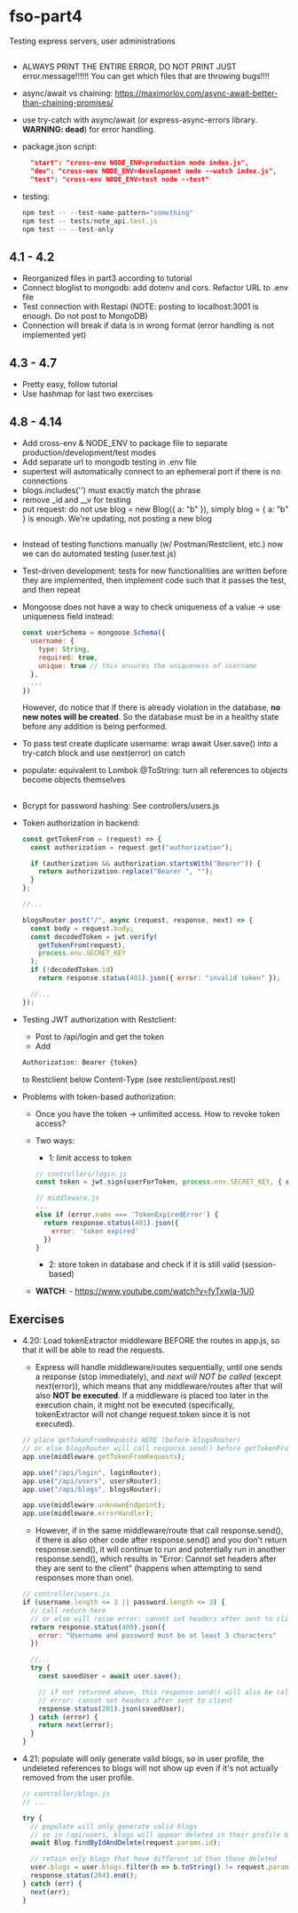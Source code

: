 # fso-part4

Testing express servers, user administrations

##

- ALWAYS PRINT THE ENTIRE ERROR, DO NOT PRINT JUST error.message!!!!!! You can get which files that are throwing bugs!!!!
- async/await vs chaining: <https://maximorlov.com/async-await-better-than-chaining-promises/>
- use try-catch with async/await (or express-async-errors library. **WARNING: dead**) for error handling.
- package.json script:

  ```json
    "start": "cross-env NODE_ENV=production node index.js",
    "dev": "cross-env NODE_ENV=development node --watch index.js",
    "test": "cross-env NODE_ENV=test node --test"
  ```

- testing:

  ```js
  npm test -- --test-name-pattern="something"
  npm test -- tests/note_api.test.js
  npm test -- --test-only
  ```

## 4.1 - 4.2

- Reorganized files in part3 according to tutorial
- Connect bloglist to mongodb: add dotenv and cors. Refactor URL to .env file
- Test connection with Restapi (NOTE: posting to localhost:3001 is enough. Do not post to MongoDB)
- Connection will break if data is in wrong format (error handling is not implemented yet)

## 4.3 - 4.7

- Pretty easy, follow tutorial
- Use hashmap for last two exercises

## 4.8 - 4.14

- Add cross-env & NODE_ENV to package file to separate production/development/test modes
- Add separate url to mongodb testing in .env file
- supertest will automatically connect to an ephemeral port if there is no connections
- blogs.includes('') must exactly match the phrase
- remove _id and __v for testing
- put request: do not use blog = new Blog({ a: "b" }), simply blog = { a: "b" } is enough. We're updating, not posting a new blog

##

- Instead of testing functions manually (w/ Postman/Restclient, etc.) now we can do automated testing (user.test.js)
- Test-driven development: tests for new functionalities are written before they are implemented, then implement code such that it passes the test, and then repeat
- Mongoose does not have a way to check uniqueness of a value $\rightarrow$ use uniqueness field instead:

  ```js
  const userSchema = mongoose.Schema({
    username: {
      type: String,
      required: true,
      unique: true // this ensures the uniqueness of username
    },
    ...
  })
  ```

  However, do notice that if there is already violation in the database, **no new notes will be created**. So the database must be in a healthy state before any addition is being performed.

- To pass test create duplicate username: wrap await User.save() into a try-catch block and use next(error) on catch

- populate: equivalent to Lombok @ToString: turn all references to objects become objects themselves

##

- Bcrypt for password hashing: See controllers/users.js
- Token authorization in backend:

  ```js
  const getTokenFrom = (request) => {
    const authorization = request.get("authorization");

    if (authorization && authorization.startsWith("Bearer")) {
      return authorization.replace("Bearer ", "");
    }
  };

  //...

  blogsRouter.post("/", async (request, response, next) => {
    const body = request.body;
    const decodedToken = jwt.verify(
      getTokenFrom(request),
      process.env.SECRET_KEY
    );
    if (!decodedToken.id)
      return response.status(401).json({ error: "invalid token" });

    //...
  });
  ```

- Testing JWT authorization with Restclient:
  - Post to /api/login and get the token
  - Add

  ```rest
  Authorization: Bearer {token}
  ```

  to Restclient below Content-Type (see restclient/post.rest)

- Problems with token-based authorization:
  - Once you have the token $\rightarrow$ unlimited access. How to revoke token access?
  - Two ways:
    - 1: limit access to token

    ```js
    // controllers/login.js
    const token = jwt.sign(userForToken, process.env.SECRET_KEY, { expiresIn: 60*60 });

    // middleware.js
    ... 
    else if (error.name === 'TokenExpiredError') {
      return response.status(401).json({
        error: 'token expired'
      })
    }
    ```

    - 2: store token in database and check if it is still valid (session-based)
  
  - **WATCH**: - <https://www.youtube.com/watch?v=fyTxwIa-1U0>

## Exercises

- 4.20: Load tokenExtractor middleware BEFORE the routes in app.js, so that it will be able to read the requests.
  - Express will handle middleware/routes sequentially, until one sends a response (stop immediately), and *next will NOT be called* (except next(error)), which means that any middleware/routes after that will also **NOT be executed**. If a middleware is placed too later in the execution chain, it might not be executed (specifically, tokenExtractor will not change request.token since it is not executed).

  ```js 
  // place getTokenFromRequests HERE (before blogsRouter)
  // or else blogsRouter will call response.send() before getTokenFromRequests is called (in fact it is not even called, which breaks blogsRouter)
  app.use(middleware.getTokenFromRequests);

  app.use("/api/login", loginRouter);
  app.use("/api/users", usersRouter);
  app.use("/api/blogs", blogsRouter);

  app.use(middleware.unknownEndpoint);
  app.use(middleware.errorHandler);
  ```

  - However, if in the same middleware/route that call response.send(), if there is also other code after response.send() and you don't return response.send(), it will continue to run and potentially run in another response.send(), which results in "Error: Cannot set headers after they are sent to the client" (happens when attempting to send responses more than one).

  ```js
  // controller/users.js
  if (username.length <= 3 || password.length <= 3) {
    // call return here 
    // or else will raise error: cannot set headers after sent to client
    return response.status(400).json({
      error: "Username and password must be at least 3 characters"
    })

    //...
    try {
      const savedUser = await user.save();

      // if not returned above, this response.send() will also be called
      // error: cannot set headers after sent to client
      response.status(201).json(savedUser);
    } catch (error) {
      return next(error);
    }
  }
  ```

- 4.21: populate will only generate valid blogs, so in user profile, the undeleted references to blogs will not show up even if it's not actually removed from the user profile. 

  ```js
  // controller/blogs.js
  // ... 
  
  try {
    // populate will only generate valid blogs
    // so in /api/users, blogs will appear deleted in their profile but actually not 
    await Blog.findByIdAndDelete(request.params.id);

    // retain only blogs that have different id than those deleted
    user.blogs = user.blogs.filter(b => b.toString() != request.params.id);
    response.status(204).end();
  } catch (err) {
    next(err);
  }
  ```
